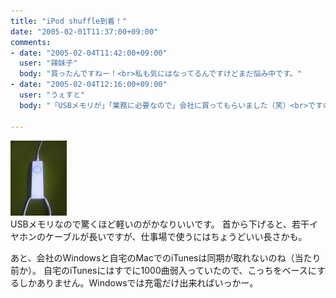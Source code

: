```yaml
---
title: "iPod shuffle到着！"
date: "2005-02-01T11:37:00+09:00"
comments:
- date: "2005-02-04T11:42:00+09:00"
  user: "辣妹子"
  body: "買ったんですねー！<br>私も気にはなってるんですけどまだ悩み中です。"
- date: "2005-02-04T12:16:00+09:00"
  user: "うぇすと"
  body: "「USBメモリが」「業務に必要なので」会社に買ってもらいました（笑）<br>ですので、たまにはUSBメモリとして使います。<br><br>本来の音楽プレイヤーとしては液晶が無いのに思ったより快適です。自分のCDをストックしてあるMacにshuffleを刺すだけで、文字通りシャッフルされた曲があっという間にshuffleに入ります。<br>で、シャッフルされてますので僕の場合1000曲弱からランダムに曲が入って、それがランダムに再生できますので「こんな曲あったっけ？」とか、新しいオドロキがあります。<br>＃あ、良く考えるとこれ自体はiPod元々の面白さですね。<br><br>shuffle独自の魅力、というとやっぱり軽い、ということに尽きますかね。正直首から下げているのを忘れます。<br><br>ただ、イヤホンが若干...ということで新しいイヤホンを買ってみました。<br>これは別の日記に書きますです。"

---
```


<div class="diaryPhoto"><a href="/images/mixi/2005/7819633_134.jpg" data-lightbox="29"><img src="/images/mixi/2005/.thumbnail/7819633_134.jpg" alt="" /></a></div>
USBメモリなので驚くほど軽いのがかなりいいです。
首から下げると、若干イヤホンのケーブルが長いですが、仕事場で使うにはちょうどいい長さかも。

あと、会社のWindowsと自宅のMacでのiTunesは同期が取れないのね（当たり前か）。
自宅のiTunesにはすでに1000曲弱入っていたので、こっちをベースにするしかありません。Windowsでは充電だけ出来ればいっかー。
